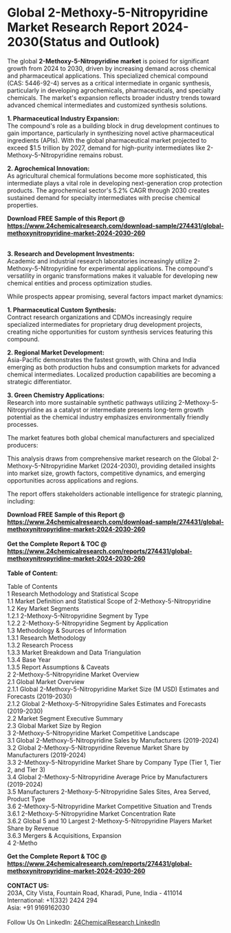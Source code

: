 <h1>Global 2-Methoxy-5-Nitropyridine Market Research Report 2024-2030(Status and Outlook)</h1><p>The global <strong>2-Methoxy-5-Nitropyridine market</strong> is poised for significant growth from 2024 to 2030, driven by increasing demand across chemical and pharmaceutical applications. This specialized chemical compound (CAS: 5446-92-4) serves as a critical intermediate in organic synthesis, particularly in developing agrochemicals, pharmaceuticals, and specialty chemicals. The market's expansion reflects broader industry trends toward advanced chemical intermediates and customized synthesis solutions.</p><p><strong>1. Pharmaceutical Industry Expansion:</strong><br>
The compound's role as a building block in drug development continues to gain importance, particularly in synthesizing novel active pharmaceutical ingredients (APIs). With the global pharmaceutical market projected to exceed $1.5 trillion by 2027, demand for high-purity intermediates like 2-Methoxy-5-Nitropyridine remains robust.</p><p><strong>2. Agrochemical Innovation:</strong><br>
As agricultural chemical formulations become more sophisticated, this intermediate plays a vital role in developing next-generation crop protection products. The agrochemical sector's 5.2% CAGR through 2030 creates sustained demand for specialty intermediates with precise chemical properties.</p><div><b>Download FREE Sample of this Report @ 
            <a href="https://www.24chemicalresearch.com/download-sample/274431/global-methoxynitropyridine-market-2024-2030-260">
            https://www.24chemicalresearch.com/download-sample/274431/global-methoxynitropyridine-market-2024-2030-260</a></b></div><br><p><strong>3. Research and Development Investments:</strong><br>
Academic and industrial research laboratories increasingly utilize 2-Methoxy-5-Nitropyridine for experimental applications. The compound's versatility in organic transformations makes it valuable for developing new chemical entities and process optimization studies.</p><p>While prospects appear promising, several factors impact market dynamics:</p><p><strong>1. Pharmaceutical Custom Synthesis:</strong><br>
Contract research organizations and CDMOs increasingly require specialized intermediates for proprietary drug development projects, creating niche opportunities for custom synthesis services featuring this compound.</p><p><strong>2. Regional Market Development:</strong><br>
Asia-Pacific demonstrates the fastest growth, with China and India emerging as both production hubs and consumption markets for advanced chemical intermediates. Localized production capabilities are becoming a strategic differentiator.</p><p><strong>3. Green Chemistry Applications:</strong><br>
Research into more sustainable synthetic pathways utilizing 2-Methoxy-5-Nitropyridine as a catalyst or intermediate presents long-term growth potential as the chemical industry emphasizes environmentally friendly processes.</p><p>The market features both global chemical manufacturers and specialized producers:</p><p>This analysis draws from comprehensive market research on the Global 2-Methoxy-5-Nitropyridine Market (2024-2030), providing detailed insights into market size, growth factors, competitive dynamics, and emerging opportunities across applications and regions.</p><p>The report offers stakeholders actionable intelligence for strategic planning, including:
</p><div><b>Download FREE Sample of this Report @ 
            <a href="https://www.24chemicalresearch.com/download-sample/274431/global-methoxynitropyridine-market-2024-2030-260">
            https://www.24chemicalresearch.com/download-sample/274431/global-methoxynitropyridine-market-2024-2030-260</a></b></div><br><div><b>Get the Complete Report & TOC @ 
            <a href="https://www.24chemicalresearch.com/reports/274431/global-methoxynitropyridine-market-2024-2030-260">
            https://www.24chemicalresearch.com/reports/274431/global-methoxynitropyridine-market-2024-2030-260</a></b></div><br>
            <b>Table of Content:</b><p>Table of Contents<br />
1 Research Methodology and Statistical Scope<br />
1.1 Market Definition and Statistical Scope of 2-Methoxy-5-Nitropyridine<br />
1.2 Key Market Segments<br />
1.2.1 2-Methoxy-5-Nitropyridine Segment by Type<br />
1.2.2 2-Methoxy-5-Nitropyridine Segment by Application<br />
1.3 Methodology & Sources of Information<br />
1.3.1 Research Methodology<br />
1.3.2 Research Process<br />
1.3.3 Market Breakdown and Data Triangulation<br />
1.3.4 Base Year<br />
1.3.5 Report Assumptions & Caveats<br />
2 2-Methoxy-5-Nitropyridine Market Overview<br />
2.1 Global Market Overview<br />
2.1.1 Global 2-Methoxy-5-Nitropyridine Market Size (M USD) Estimates and Forecasts (2019-2030)<br />
2.1.2 Global 2-Methoxy-5-Nitropyridine Sales Estimates and Forecasts (2019-2030)<br />
2.2 Market Segment Executive Summary<br />
2.3 Global Market Size by Region<br />
3 2-Methoxy-5-Nitropyridine Market Competitive Landscape<br />
3.1 Global 2-Methoxy-5-Nitropyridine Sales by Manufacturers (2019-2024)<br />
3.2 Global 2-Methoxy-5-Nitropyridine Revenue Market Share by Manufacturers (2019-2024)<br />
3.3 2-Methoxy-5-Nitropyridine Market Share by Company Type (Tier 1, Tier 2, and Tier 3)<br />
3.4 Global 2-Methoxy-5-Nitropyridine Average Price by Manufacturers (2019-2024)<br />
3.5 Manufacturers 2-Methoxy-5-Nitropyridine Sales Sites, Area Served, Product Type<br />
3.6 2-Methoxy-5-Nitropyridine Market Competitive Situation and Trends<br />
3.6.1 2-Methoxy-5-Nitropyridine Market Concentration Rate<br />
3.6.2 Global 5 and 10 Largest 2-Methoxy-5-Nitropyridine Players Market Share by Revenue<br />
3.6.3 Mergers & Acquisitions, Expansion<br />
4 2-Metho</p><div><b>Get the Complete Report & TOC @ 
            <a href="https://www.24chemicalresearch.com/reports/274431/global-methoxynitropyridine-market-2024-2030-260">
            https://www.24chemicalresearch.com/reports/274431/global-methoxynitropyridine-market-2024-2030-260</a></b></div><br><b>CONTACT US:</b><br>
            203A, City Vista, Fountain Road, Kharadi, Pune, India - 411014<br>
            International: +1(332) 2424 294<br>
            Asia: +91 9169162030 <br><br>
            Follow Us On LinkedIn: <a href="https://www.linkedin.com/company/24chemicalresearch/">24ChemicalResearch LinkedIn</a>